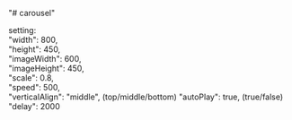 "# carousel"   

setting:  
"width": 800,  
"height": 450,  
"imageWidth": 600,  
"imageHeight": 450,  
"scale": 0.8,  
"speed": 500,  	
"verticalAlign": "middle",  (top/middle/bottom)
"autoPlay": true,  (true/false)  
"delay": 2000  
